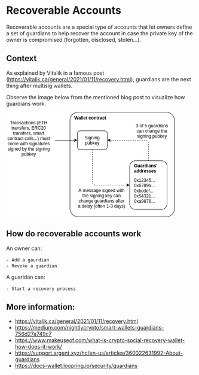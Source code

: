# Recoverable Accounts
Recoverable accounts are a special type of accounts that let owners define a set of guardians to help recover the account in case the private key of the owner is compromised (forgotten, disclosed, stolen...).

## Context 

As explained by Vitalik in a famous post (https://vitalik.ca/general/2021/01/11/recovery.html), guardians are the next thing after multisig wallets.

Observe the image below from the mentioned blog post to visualize how guardians work.

![Guardians][guardians-image]

[guardians-image]: ../../../.github/img/guardiansDiagramVitalik.png

## How do recoverable accounts work

An owner can:

    - Add a gaurdian
    - Revoke a guardian

A guaridan can:

    - Start a recovery process


## More information:
 - https://vitalik.ca/general/2021/01/11/recovery.html
 - https://medium.com/nightlycrypto/smart-wallets-guardians-756d27a749c7
 - https://www.makeuseof.com/what-is-crypto-social-recovery-wallet-how-does-it-work/
 - https://support.argent.xyz/hc/en-us/articles/360022631992-About-guardians
 - https://docs-wallet.loopring.io/security/guardians
